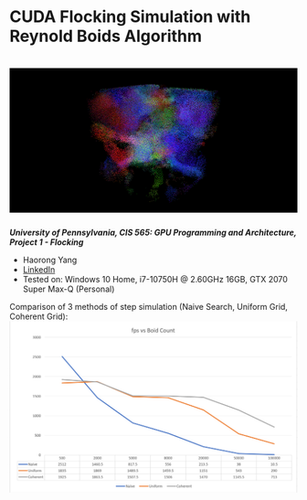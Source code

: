 <h1> CUDA Flocking Simulation with Reynold Boids Algorithm

# ![top](images/top_image.png)

***University of Pennsylvania, CIS 565: GPU Programming and Architecture,
Project 1 - Flocking***
* Haorong Yang
* [LinkedIn](https://www.linkedin.com/in/haorong-henry-yang/)
* Tested on: Windows 10 Home, i7-10750H @ 2.60GHz 16GB, GTX 2070 Super Max-Q (Personal)




Comparison of 3 methods of step simulation (Naive Search, Uniform Grid, Coherent Grid):
![chart1](images/fpsGraph8.PNG)

